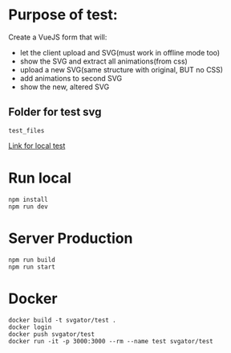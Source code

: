 # Purpose of test:

Create a VueJS form that will:
- let the client upload and SVG(must work in offline mode too)
- show the SVG and extract all animations(from css)
- upload a new SVG(same structure with original, BUT no CSS)
- add animations to second SVG
- show the new, altered SVG

## Folder for test svg

`test_files`

[Link for local test](http://localhost:3000/)

# Run local

```
npm install
npm run dev
```

# Server Production

```
npm run build
npm run start
```

# Docker

```
docker build -t svgator/test .
docker login
docker push svgator/test
docker run -it -p 3000:3000 --rm --name test svgator/test
```
